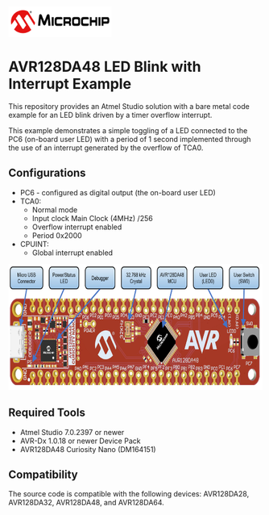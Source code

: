 <img src="images/microchiptechnologyinc.png" height="60">

# AVR128DA48 LED Blink with Interrupt Example

This repository provides an Atmel Studio solution with a bare metal code example for an LED blink driven by a timer overflow interrupt.

This example demonstrates a simple toggling of a LED connected to the PC6 (on-board user LED) with a period of 1 second implemented through the use of an interrupt generated by the overflow of TCA0.

## Configurations

- PC6 - configured as digital output (the on-board user LED)
- TCA0:
	* Normal mode
	* Input clock Main Clock (4MHz) /256
	* Overflow interrupt enabled
	* Period 0x2000
- CPUINT:
	* Global interrupt enabled

<img src="images/AVR128DA48_CNANO_instructions.PNG" height="250">

## Required Tools

- Atmel Studio 7.0.2397 or newer
- AVR-Dx 1.0.18 or newer Device Pack
- AVR128DA48 Curiosity Nano (DM164151)

## Compatibility
The source code is compatible with the following devices: AVR128DA28, AVR128DA32, AVR128DA48, and AVR128DA64.
